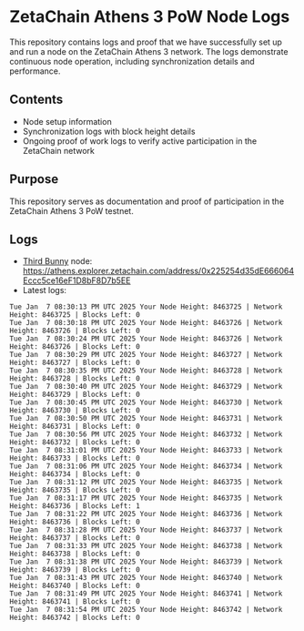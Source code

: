 # ZetaChain Athens 3 PoW Node Logs
This repository contains logs and proof that we have successfully set up and run a node on the ZetaChain Athens 3 network. The logs demonstrate continuous node operation, including synchronization details and performance.

## Contents
- Node setup information
- Synchronization logs with block height details
- Ongoing proof of work logs to verify active participation in the ZetaChain network

## Purpose
This repository serves as documentation and proof of participation in the ZetaChain Athens 3 PoW testnet.

## Logs

- [Third Bunny](https://thirdbunny.xyz/) node: https://athens.explorer.zetachain.com/address/0x225254d35dE666064Eccc5ce16eF1D8bF8D7b5EE
- Latest logs:
```
Tue Jan  7 08:30:13 PM UTC 2025 Your Node Height: 8463725 | Network Height: 8463725 | Blocks Left: 0
Tue Jan  7 08:30:18 PM UTC 2025 Your Node Height: 8463726 | Network Height: 8463726 | Blocks Left: 0
Tue Jan  7 08:30:24 PM UTC 2025 Your Node Height: 8463726 | Network Height: 8463726 | Blocks Left: 0
Tue Jan  7 08:30:29 PM UTC 2025 Your Node Height: 8463727 | Network Height: 8463727 | Blocks Left: 0
Tue Jan  7 08:30:35 PM UTC 2025 Your Node Height: 8463728 | Network Height: 8463728 | Blocks Left: 0
Tue Jan  7 08:30:40 PM UTC 2025 Your Node Height: 8463729 | Network Height: 8463729 | Blocks Left: 0
Tue Jan  7 08:30:45 PM UTC 2025 Your Node Height: 8463730 | Network Height: 8463730 | Blocks Left: 0
Tue Jan  7 08:30:50 PM UTC 2025 Your Node Height: 8463731 | Network Height: 8463731 | Blocks Left: 0
Tue Jan  7 08:30:56 PM UTC 2025 Your Node Height: 8463732 | Network Height: 8463732 | Blocks Left: 0
Tue Jan  7 08:31:01 PM UTC 2025 Your Node Height: 8463733 | Network Height: 8463733 | Blocks Left: 0
Tue Jan  7 08:31:06 PM UTC 2025 Your Node Height: 8463734 | Network Height: 8463734 | Blocks Left: 0
Tue Jan  7 08:31:12 PM UTC 2025 Your Node Height: 8463735 | Network Height: 8463735 | Blocks Left: 0
Tue Jan  7 08:31:17 PM UTC 2025 Your Node Height: 8463735 | Network Height: 8463736 | Blocks Left: 1
Tue Jan  7 08:31:22 PM UTC 2025 Your Node Height: 8463736 | Network Height: 8463736 | Blocks Left: 0
Tue Jan  7 08:31:28 PM UTC 2025 Your Node Height: 8463737 | Network Height: 8463737 | Blocks Left: 0
Tue Jan  7 08:31:33 PM UTC 2025 Your Node Height: 8463738 | Network Height: 8463738 | Blocks Left: 0
Tue Jan  7 08:31:38 PM UTC 2025 Your Node Height: 8463739 | Network Height: 8463739 | Blocks Left: 0
Tue Jan  7 08:31:43 PM UTC 2025 Your Node Height: 8463740 | Network Height: 8463740 | Blocks Left: 0
Tue Jan  7 08:31:49 PM UTC 2025 Your Node Height: 8463741 | Network Height: 8463741 | Blocks Left: 0
Tue Jan  7 08:31:54 PM UTC 2025 Your Node Height: 8463742 | Network Height: 8463742 | Blocks Left: 0
```
